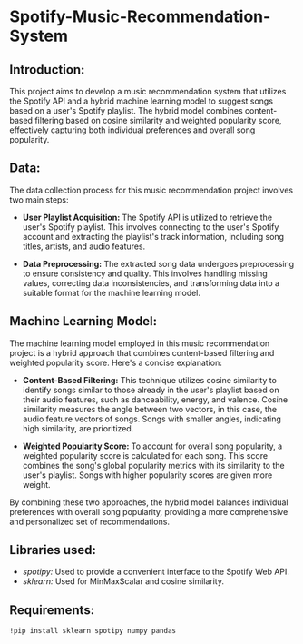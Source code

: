 # Spotify-Music-Recommendation-System

## Introduction:

This project aims to develop a music recommendation system that utilizes the Spotify API and a hybrid machine learning model to suggest songs based on a user's Spotify playlist. The hybrid model combines content-based filtering based on cosine similarity and weighted popularity score, effectively capturing both individual preferences and overall song popularity.

## Data:

The data collection process for this music recommendation project involves two main steps:

* **User Playlist Acquisition:** The Spotify API is utilized to retrieve the user's Spotify playlist. This involves connecting to the user's Spotify account and extracting the playlist's track information, including song titles, artists, and audio features.

* **Data Preprocessing:** The extracted song data undergoes preprocessing to ensure consistency and quality. This involves handling missing values, correcting data inconsistencies, and transforming data into a suitable format for the machine learning model.

## Machine Learning Model:


The machine learning model employed in this music recommendation project is a hybrid approach that combines content-based filtering and weighted popularity score. Here's a concise explanation:

* **Content-Based Filtering:** This technique utilizes cosine similarity to identify songs similar to those already in the user's playlist based on their audio features, such as danceability, energy, and valence. Cosine similarity measures the angle between two vectors, in this case, the audio feature vectors of songs. Songs with smaller angles, indicating high similarity, are prioritized.

* **Weighted Popularity Score:** To account for overall song popularity, a weighted popularity score is calculated for each song. This score combines the song's global popularity metrics with its similarity to the user's playlist. Songs with higher popularity scores are given more weight.

By combining these two approaches, the hybrid model balances individual preferences with overall song popularity, providing a more comprehensive and personalized set of recommendations.

## Libraries used:

* *spotipy:* Used to provide a convenient interface to the Spotify Web API.
* *sklearn:* Used for MinMaxScalar and cosine similarity.

## Requirements:

~~~
!pip install sklearn spotipy numpy pandas
~~~